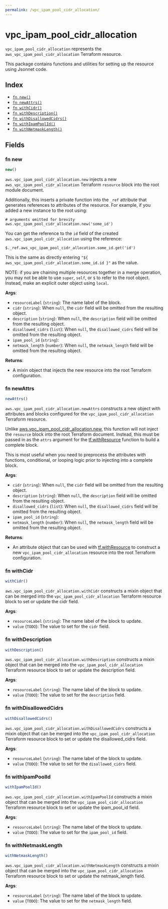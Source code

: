 ```yaml
---
permalink: /vpc_ipam_pool_cidr_allocation/
---
```


# vpc_ipam_pool_cidr_allocation

`vpc_ipam_pool_cidr_allocation` represents the `aws_vpc_ipam_pool_cidr_allocation` Terraform resource.



This package contains functions and utilities for setting up the resource using Jsonnet code.


## Index

* [`fn new()`](#fn-new)
* [`fn newAttrs()`](#fn-newattrs)
* [`fn withCidr()`](#fn-withcidr)
* [`fn withDescription()`](#fn-withdescription)
* [`fn withDisallowedCidrs()`](#fn-withdisallowedcidrs)
* [`fn withIpamPoolId()`](#fn-withipampoolid)
* [`fn withNetmaskLength()`](#fn-withnetmasklength)

## Fields

### fn new

```ts
new()
```


`aws.vpc_ipam_pool_cidr_allocation.new` injects a new `aws_vpc_ipam_pool_cidr_allocation` Terraform `resource`
block into the root module document.

Additionally, this inserts a private function into the `_ref` attribute that generates references to attributes of the
resource. For example, if you added a new instance to the root using:

    # arguments omitted for brevity
    aws.vpc_ipam_pool_cidr_allocation.new('some_id')

You can get the reference to the `id` field of the created `aws.vpc_ipam_pool_cidr_allocation` using the reference:

    $._ref.aws_vpc_ipam_pool_cidr_allocation.some_id.get('id')

This is the same as directly entering `"${ aws_vpc_ipam_pool_cidr_allocation.some_id.id }"` as the value.

NOTE: if you are chaining multiple resources together in a merge operation, you may not be able to use `super`, `self`,
or `$` to refer to the root object. Instead, make an explicit outer object using `local`.

**Args**:
  - `resourceLabel` (`string`): The name label of the block.
  - `cidr` (`string`):  When `null`, the `cidr` field will be omitted from the resulting object.
  - `description` (`string`):  When `null`, the `description` field will be omitted from the resulting object.
  - `disallowed_cidrs` (`list`):  When `null`, the `disallowed_cidrs` field will be omitted from the resulting object.
  - `ipam_pool_id` (`string`): 
  - `netmask_length` (`number`):  When `null`, the `netmask_length` field will be omitted from the resulting object.

**Returns**:
- A mixin object that injects the new resource into the root Terraform configuration.


### fn newAttrs

```ts
newAttrs()
```


`aws.vpc_ipam_pool_cidr_allocation.newAttrs` constructs a new object with attributes and blocks configured for the `vpc_ipam_pool_cidr_allocation`
Terraform resource.

Unlike [aws.vpc_ipam_pool_cidr_allocation.new](#fn-vpcipampoolcidrallocationnew), this function will not inject the `resource`
block into the root Terraform document. Instead, this must be passed in as the `attrs` argument for the
[tf.withResource](https://github.com/tf-libsonnet/core/tree/main/docs#fn-withresource) function to build a complete block.

This is most useful when you need to preprocess the attributes with functions, conditional, or looping logic prior to
injecting into a complete block.

**Args**:
  - `cidr` (`string`):  When `null`, the `cidr` field will be omitted from the resulting object.
  - `description` (`string`):  When `null`, the `description` field will be omitted from the resulting object.
  - `disallowed_cidrs` (`list`):  When `null`, the `disallowed_cidrs` field will be omitted from the resulting object.
  - `ipam_pool_id` (`string`): 
  - `netmask_length` (`number`):  When `null`, the `netmask_length` field will be omitted from the resulting object.

**Returns**:
  - An attribute object that can be used with [tf.withResource](https://github.com/tf-libsonnet/core/tree/main/docs#fn-withresource) to construct a new `vpc_ipam_pool_cidr_allocation` resource into the root Terraform configuration.


### fn withCidr

```ts
withCidr()
```

`aws.vpc_ipam_pool_cidr_allocation.withCidr` constructs a mixin object that can be merged into the `vpc_ipam_pool_cidr_allocation`
Terraform resource block to set or update the cidr field.



**Args**:
  - `resourceLabel` (`string`): The name label of the block to update.
  - `value` (`TODO`): The value to set for the `cidr` field.


### fn withDescription

```ts
withDescription()
```

`aws.vpc_ipam_pool_cidr_allocation.withDescription` constructs a mixin object that can be merged into the `vpc_ipam_pool_cidr_allocation`
Terraform resource block to set or update the description field.



**Args**:
  - `resourceLabel` (`string`): The name label of the block to update.
  - `value` (`TODO`): The value to set for the `description` field.


### fn withDisallowedCidrs

```ts
withDisallowedCidrs()
```

`aws.vpc_ipam_pool_cidr_allocation.withDisallowedCidrs` constructs a mixin object that can be merged into the `vpc_ipam_pool_cidr_allocation`
Terraform resource block to set or update the disallowed_cidrs field.



**Args**:
  - `resourceLabel` (`string`): The name label of the block to update.
  - `value` (`TODO`): The value to set for the `disallowed_cidrs` field.


### fn withIpamPoolId

```ts
withIpamPoolId()
```

`aws.vpc_ipam_pool_cidr_allocation.withIpamPoolId` constructs a mixin object that can be merged into the `vpc_ipam_pool_cidr_allocation`
Terraform resource block to set or update the ipam_pool_id field.



**Args**:
  - `resourceLabel` (`string`): The name label of the block to update.
  - `value` (`TODO`): The value to set for the `ipam_pool_id` field.


### fn withNetmaskLength

```ts
withNetmaskLength()
```

`aws.vpc_ipam_pool_cidr_allocation.withNetmaskLength` constructs a mixin object that can be merged into the `vpc_ipam_pool_cidr_allocation`
Terraform resource block to set or update the netmask_length field.



**Args**:
  - `resourceLabel` (`string`): The name label of the block to update.
  - `value` (`TODO`): The value to set for the `netmask_length` field.
